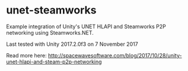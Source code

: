 # unet-steamworks
Example integration of Unity's UNET HLAPI and Steamworks P2P networking using Steamworks.NET.

Last tested with Unity 2017.2.0f3 on 7 November 2017

Read more here: http://spacewavesoftware.com/blog/2017/10/28/unity-unet-hlapi-and-steam-p2p-networking

